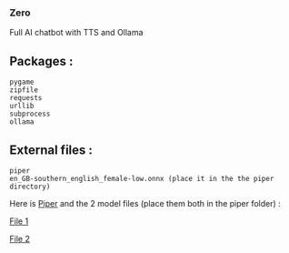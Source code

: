 ### Zero
Full AI chatbot with TTS and Ollama

## Packages : 

```
pygame
zipfile
requests
urllib
subprocess
ollama
```

## External files :

```
piper
en_GB-southern_english_female-low.onnx (place it in the the piper directory)
```

Here is [Piper](https://github.com/rhasspy/piper/archive/refs/heads/master.zip) and the 2 model files (place them both in the piper folder) : 

[File 1](https://huggingface.co/rhasspy/piper-voices/resolve/main/en/en_GB/southern_english_female/low/en_GB-southern_english_female-low.onnx?download=true)

[File 2](https://huggingface.co/rhasspy/piper-voices/resolve/main/en/en_GB/southern_english_female/low/en_GB-southern_english_female-low.onnx.json?download=true)

